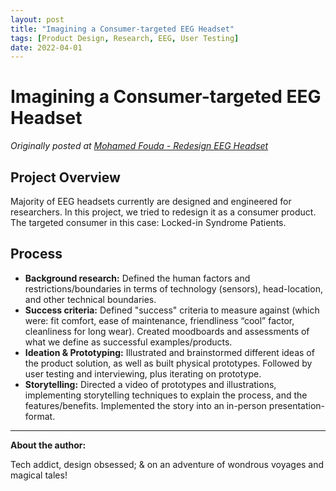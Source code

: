 ```yaml
---
layout: post
title: "Imagining a Consumer-targeted EEG Headset"
tags: [Product Design, Research, EEG, User Testing]
date: 2022-04-01
---
```


# Imagining a Consumer-targeted EEG Headset

*Originally posted at [Mohamed Fouda - Redesign EEG Headset](https://sites.google.com/view/mohamed-fouda/experience/redesign-eeg-headset)*

## Project Overview
Majority of EEG headsets currently are designed and engineered for researchers. In this project, we tried to redesign it as a consumer product. The targeted consumer in this case: Locked-in Syndrome Patients.

## Process
- **Background research:** Defined the human factors and restrictions/boundaries in terms of technology (sensors), head-location, and other technical boundaries.
- **Success criteria:** Defined "success" criteria to measure against (which were: fit comfort, ease of maintenance, friendliness “cool” factor, cleanliness for long wear). Created moodboards and assessments of what we define as successful examples/products.
- **Ideation & Prototyping:** Illustrated and brainstormed different ideas of the product solution, as well as built physical prototypes. Followed by user testing and interviewing, plus iterating on prototype.
- **Storytelling:** Directed a video of prototypes and illustrations, implementing storytelling techniques to explain the process, and the features/benefits. Implemented the story into an in-person presentation-format.

---

**About the author:**

Tech addict, design obsessed; & on an adventure of wondrous voyages and magical tales!
